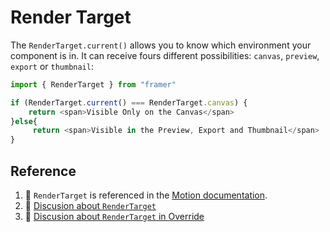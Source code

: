 # Render Target

The `RenderTarget.current()` allows you to know which environment your component is in. It can receive fours different possibilities: `canvas`, `preview`, `export` or `thumbnail`:

```js
import { RenderTarget } from "framer"

if (RenderTarget.current() === RenderTarget.canvas) {
    return <span>Visible Only on the Canvas</span>
}else{
     return <span>Visible in the Preview, Export and Thumbnail</span>
}

```

## Reference

1. 📝 `RenderTarget` is referenced in the [Motion documentation](https://www.framer.com/motion/render-target/).
2. 💬 [Discusion about `RenderTarget`](https://www.framer.community/c/developers/execute-override-only-when-component-is-not-on-canvas-is-it-possible)
3. 💬 [Discusion about `RenderTarget` in Override](https://www.framer.community/c/developers/detect-edit-mode)
